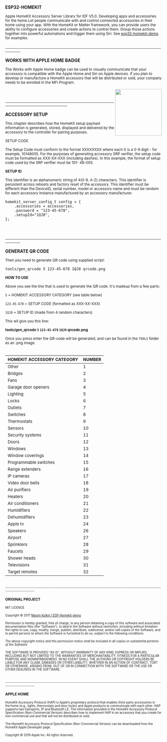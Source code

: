 <b>ESP32-HOMEKIT</b>

<sup>Apple HomeKit Accessory Server Library for IDF V5.0. Developing apps and accessories for the home.Let people communicate with and control connected accessories in their home using your app. With the HomeKit or Matter framework, you can provide users the ability to configure accessories and create actions to control them. Group those actions together into powerful automations and trigger them using Siri. See [esp32-homekit-demo](https://github.com/AchimPieters/esp32-homekit-demo) for examples.</sup> 
<br>
<br>
<sub><sup>____________________________________________________________________________________________________________________________</sup></sub>
<br>
<br>
<b>WORKS WITH APPLE HOME BADGE</b>

<sup>The Works with Apple Home badge can be used to visually communicate that your accessory is compatible with the Apple Home and Siri on Apple devices. If you plan to develop or manufacture a HomeKit accessory that will be distributed or sold, your company needs to be enrolled in the MFi Program.</sup> 

<img  style="float: right;" src="https://github.com/AchimPieters/ESP32-SmartPlug/blob/main/images/works-with-apple-home.svg" width="150">

<br>
<br>
<sub><sup>____________________________________________________________________________________________________________________________</sup></sub>
<br>
<br>
<b>ACCESSORY SETUP</b>

<sup>This chapter describes how the HomeKit setup payload information is generated, stored, displayed and delivered by
the accessory to the controller for pairing purposes.</sup> 

<sup>SETUP CODE</sup>

<sup>The Setup Code must conform to the format XXXXXXXX where each X is a 0-9 digit - for example, 10148005. For the purposes of generating accessory SRP verifier, the setup code must be formatted as XXX-XX-XXX (including dashes). In this example, the format of setup code used by the SRP verifier must be 101-
48-005.</sup> 

<sup><b>SETUP ID</b></sup> 

<sup>This identifier is an alphanumeric string of 4(0-9, A-Z) characters. This identifier is persistent across reboots and factory reset of the accessory. This identifier must be different than the DeviceID, serial number, model or accessory name and must be random for each accessory instance manufactured by an accessory manufacturer.</sup> 

```
homekit_server_config_t config = {
    .accessories = accessories,
    .password = "123-45-678",
    .setupId="1QJ8",
};
```

<br>
<br>
<sub><sup>____________________________________________________________________________________________________________________________</sup></sub>
<br>
<br>
<b>GENERATE QR CODE</b>

<sup>Then you need to generate QR code using supplied script:</sup>

```
tools/gen_qrcode 5 123-45-678 1QJ8 qrcode.png
```

<sup><b>HOW TO USE</b></sup>

<sup>Above you see the line that is used to generate the QR code. It's madeup from a few parts:</sup>

<sup>`5` = HOMEKIT ACCESSORY CATEGORY (see table below)</sup>

<sup>`123-45-678` = SETUP CODE (formatted as XXX-XX-XXX)</sup>

<sup>`1QJ8` = SETUP ID (made from 4 random characters)</sup>

<sup>This wil give you this line:</sup>

<sup><b>tools/gen_qrcode `5` `123-45-678` `1QJ8` qrcode.png</b></sup>

<sup>Once you press enter the QR-code will be generated, and can be found in the `TOOLS` folder as an .png image.</sup>
<br>
<br>

| <sup><b>HOMEKIT ACCESSORY CATEGORY</b></sup> | <sup><b>NUMBER</b></sup> |
|----------------------------|--------|
| <sup>Other</sup>                      | <sup>1</sup>      |
| <sup>Bridges</sup>                    | <sup>2</sup>      |
| <sup>Fans</sup>                       | <sup>3</sup>      |
| <sup>Garage door openers</sup>        | <sup>4</sup>      |
| <sup>Lighting</sup>                   | <sup>5</sup>      |
| <sup>Locks</sup>                      | <sup>6</sup>      |
| <sup>Outlets</sup>                    | <sup>7</sup>      |
| <sup>Switches</sup>                   | <sup>8</sup>      |
| <sup>Thermostats</sup>                | <sup>9</sup>      |
| <sup>Sensors</sup>                    | <sup>10</sup>     |
| <sup>Security systems</sup>           | <sup>11</sup>     |
| <sup>Doors</sup>                      | <sup>12</sup>     |
| <sup>Windows</sup>                    | <sup>13</sup>     |
| <sup>Window coverings</sup>           | <sup>14</sup>     |
| <sup>Programmable switches</sup>      | <sup>15</sup>     |
| <sup>Range extenders</sup>            | <sup>16</sup>     |
| <sup>IP cameras</sup>                 | <sup>17</sup>     |
| <sup>Video door bells</sup>           | <sup>18</sup>     |
| <sup>Air purifiers</sup>              | <sup>19</sup>     |
| <sup>Heaters</sup>                    | <sup>20</sup>     |
| <sup>Air conditioners</sup>           | <sup>21</sup>     |
| <sup>Humidifiers</sup>                | <sup>22</sup>     |
| <sup>Dehumidifiers</sup>              | <sup>23</sup>     |
| <sup>Apple tv</sup>                   | <sup>24</sup>     |
| <sup>Speakers</sup>                   | <sup>26</sup>     |
| <sup>Airport</sup>                    | <sup>27</sup>     |
| <sup>Sprinklers</sup>                 | <sup>28</sup>     |
| <sup>Faucets</sup>                    | <sup>29</sup>     |
| <sup>Shower heads</sup>               | <sup>30</sup>     |
| <sup>Televisions</sup>                | <sup>31</sup>     |
| <sup>Target remotes</sup>             | <sup>32</sup>     |




<br>
<sub><sup>-------------------------------------------------------------------------------------------------------------------------------------</sup></sub>
<br>

**<sub>ORIGINAL PROJECT</sub>**

<sub><sup>MIT LICENCE</sup></sub>

<sub><sup>Copyright © 2017 [Maxim Kulkin | ESP-Homekit-demo](https://github.com/maximkulkin/esp-homekit-demo)</sup></sub>

<sub><sup>Permission is hereby granted, free of charge, to any person obtaining a copy of this software and associated documentation files (the "Software"), to deal in the Software without restriction, including without limitation the rights to use, copy, modify, merge, publish, distribute, sublicense, and/or sell copies of the Software, and to permit persons to whom the Software is furnished to do so, subject to the following conditions:</sup></sub>

*<sub><sup>The above copyright notice and this permission notice shall be included in all copies or substantial portions of the Software</sup></sub>*

<sub><sup>THE SOFTWARE IS PROVIDED "AS IS", WITHOUT WARRANTY OF ANY KIND, EXPRESS OR IMPLIED, INCLUDING BUT NOT LIMITED TO THE WARRANTIES OF MERCHANTABILITY, FITNESS FOR A PARTICULAR PURPOSE AND NONINFRINGEMENT. IN NO EVENT SHALL THE AUTHORS OR COPYRIGHT HOLDERS BE LIABLE FOR ANY CLAIM, DAMAGES OR OTHER LIABILITY, WHETHER IN AN ACTION OF CONTRACT, TORT OR OTHERWISE, ARISING FROM, OUT OF OR IN CONNECTION WITH THE SOFTWARE OR THE USE OR OTHER DEALINGS IN THE SOFTWARE.</sup></sub>

<br>
<sub><sup>-------------------------------------------------------------------------------------------------------------------------------------</sup></sub>
<br>

**<sub>APPLE HOME</sub>**

<img  style="float: right;" src="https://github.com/AchimPieters/ESP32-SmartPlug/blob/main/images/apple_logo.png" width="10"> <sub><sup>HomeKit Accessory Protocol (HAP) is Apple’s proprietary protocol that enables third-party accessories in the home (e.g., lights, thermostats and door locks) and Apple products to communicate with each other. HAP supports two transports, IP and Bluetooth LE. The information provided in the HomeKit Accessory Protocol Specification (Non-Commercial Version) describes how to implement HAP in an accessory that you create for non-commercial use and that will not be distributed or sold.</sup></sub>

<sub><sup> The HomeKit Accessory Protocol Specification (Non-Commercial Version) can be downloaded from the HomeKit Apple Developer page.</sup></sub>

<sub><sup> Copyright © 2019 Apple Inc. All rights reserved. </sup></sub>
